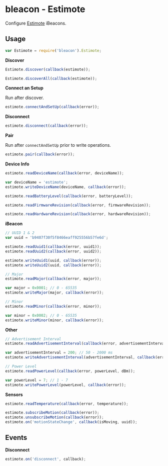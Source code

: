 bleacon - Estimote
==================

Configure [Estimote](http://estimote.com) iBeacons.


Usage
-----

```javascript
var Estimote = require('bleacon').Estimote;
```

__Discover__

```javascript
Estimote.discover(callback(estimote));

Estimote.discoverAll(callback(estimote));
```

__Connect an Setup__

Run after discover.

```javascript
estimote.connectAndSetUp(callback(error));
```

__Disconnect__

```javascript
estimote.disconnect(callback(error));
```


__Pair__

Run after ```connectAndSetUp``` prior to write operations.

```javascript
estimote.pair(callback(error));
```

__Device Info__

```javascript
estimote.readDeviceName(callback(error, deviceName));

var deviceName = 'estimote';
estimote.writeDeviceName(deviceName, callback(error));

estimote.readBatteryLevel(callback(error, batteryLevel));

estimote.readFirmwareRevision(callback(error, firmwareRevision));

estimote.readHardwareRevision(callback(error, hardwareRevision));
```

__iBeacon__

```javascript
// UUID 1 & 2
var uuid = 'b9407f30f5f8466eaff925556b57fe6d';

estimote.readUuid1(callback(error, uuid1));
estimote.readUuid2(callback(error, uuid2));

estimote.writeUuid1(uuid, callback(error));
estimote.writeUuid2(uuid, callback(error));

// Major
estimote.readMajor(callback(error, major));

var major = 0x0001; // 0 - 65535
estimote.writeMajor(major, callback(error));

// Minor
estimote.readMinor(callback(error, minor));

var minor = 0x0002; // 0 - 65535
estimote.writeMinor(minor, callback(error));
```

__Other__

```javascript
// Advertisement Interval
estimote.readAdvertisementInterval(callback(error, advertisementInterval));

var advertisementInterval = 200; // 50 - 2000 ms
estimote.writeAdvertisementInterval(advertisementInterval, callback(error));

// Power Level
estimote.readPowerLevel(callback(error, powerLevel, dBm));

var powerLevel = 7; // 1 - 7
estimote.writePowerLevel(powerLevel, callback(error));
```

__Sensors__

```javascript
estimote.readTemperature(callback(error, temperature));

estimote.subscribeMotion(callback(error));
estimote.unsubscribeMotion(callback(error));
estimote.on('motionStateChange', callback(isMoving, uuid));
```

Events
------

__Disconnect__

```javascript
estimote.on('disconnect', callback);
```
